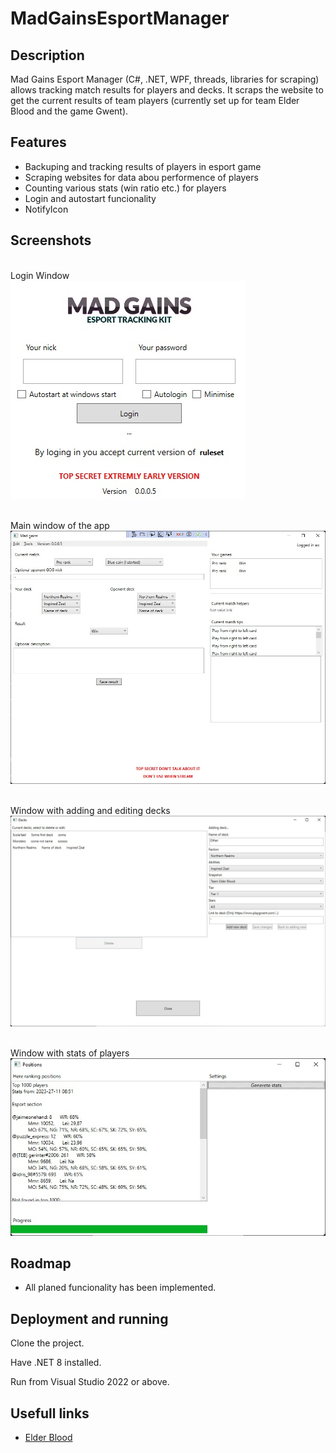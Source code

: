 # MadGainsEsportManager


## Description

Mad Gains Esport Manager (C#, .NET, WPF, threads, libraries for scraping) allows tracking match results for players and decks.
It scraps the website to get the current results of team players (currently set up for team Elder Blood and the game Gwent).

## Features

- Backuping and tracking results of players in esport game
- Scraping websites for data abou performence of players
- Counting various stats (win ratio etc.) for players
- Login and autostart funcionality
- NotifyIcon


## Screenshots


<br/>Login Window<br/>
![Login Window](GameNetWork/docs/login.jpg)


<br/>Main window of the app
![Main window](GameNetWork/docs/main.jpg)



<br/>Window with adding and editing decks
![Decks](GameNetWork/docs/decks.jpg)



<br/>Window with stats of players
![Stats](GameNetWork/docs/stats.jpg)


## Roadmap

- All planed funcionality has been implemented.


## Deployment and running

Clone the project.

Have .NET 8 installed.

Run from Visual Studio 2022 or above.

## Usefull links

 - [Elder Blood](https://www.teamelderblood.com/)
